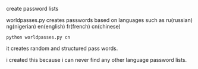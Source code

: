 create password lists

worldpasses.py creates passwords based on languages such as ru(russian) ng(nigerian) en(english) fr(french) cn(chinese)

`python worldpasses.py cn`

it creates random and structured pass words.

i created this because i can never find any other language password lists.
